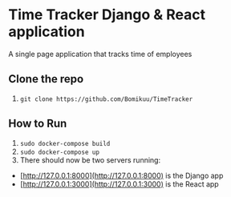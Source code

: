 # Time Tracker Django & React application
A single page application that tracks time of employees
## Clone the repo
1. `git clone https://github.com/Bomikuu/TimeTracker`

## How to Run

1. `sudo docker-compose build`
1. `sudo docker-compose up`
1. There should now be two servers running:
  - [http://127.0.0.1:8000](http://127.0.0.1:8000) is the Django app
  - [http://127.0.0.1:3000](http://127.0.0.1:3000) is the React app

